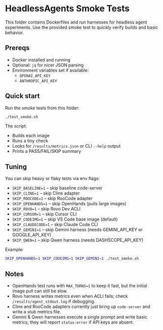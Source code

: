 # HeadlessAgents Smoke Tests

This folder contains Dockerfiles and run harnesses for headless agent experiments. Use the provided smoke test to quickly verify builds and basic behavior.

## Prereqs
- Docker installed and running
- Optional: `jq` for nicer JSON parsing
- Environment variables set if available:
  - `OPENAI_API_KEY`
  - `ANTHROPIC_API_KEY`

## Quick start
Run the smoke tests from this folder:

```bash
./test_smoke.sh
```

The script:
- Builds each image
- Runs a tiny check
- Looks for `/results/metrics.json` or CLI `--help` output
- Prints a PASS/FAIL/SKIP summary

## Tuning
You can skip heavy or flaky tests via env flags:

- `SKIP_BASELINE=1` – skip baseline code-server
- `SKIP_CLINE=1` – skip Cline adapter
- `SKIP_ROOCODE=1` – skip RooCode adapter
- `SKIP_OPENHANDS=1` – skip OpenHands (pulls large images)
- `SKIP_ROVO=1` – skip Rovo Dev ACLI
- `SKIP_CURSOR=1` – skip Cursor CLI
- `SKIP_CODEIMG=1` – skip VS Code base image (default)
- `SKIP_CLAUDECODE=1` – skip Claude Code CLI
- `SKIP_GEMINI=1` – skip Gemini harness (needs GEMINI_API_KEY or GOOGLE_API_KEY)
- `SKIP_QWEN=1` – skip Qwen harness (needs DASHSCOPE_API_KEY)

Example:

```bash
SKIP_OPENHANDS=1 SKIP_CODEIMG=1 SKIP_GEMINI=1 ./test_smoke.sh
```

## Notes
- OpenHands test runs with `MAX_TURNS=1` to keep it fast, but the initial image pull can still be slow.
- Rovo harness writes metrics even when ACLI fails; check `/results/agent_stdout.log` if debugging.
- Cline and RooCode adapters currently just bring up `code-server` and write a stub metrics file.
- Gemini & Qwen harnesses execute a single prompt and write basic metrics; they will report `status:error` if API keys are absent.
